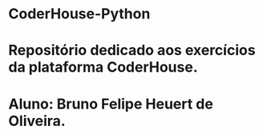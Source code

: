 # CoderHouse-Python
# Repositório dedicado aos exercícios da plataforma CoderHouse. 
# Aluno: Bruno Felipe Heuert de Oliveira.
